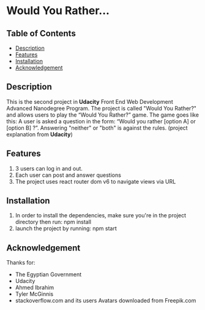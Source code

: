 # Would You Rather...

## Table of Contents

* [Description](#description)
* [Features](#features)
* [Installation](#installation)
* [Acknowledgement ](#acknowledgement )



## Description
This is the second project in **Udacity** Front End Web Development Advanced Nanodegree Program. The project is called "Would You Rather?" and allows users to play the “Would You Rather?” game. The game goes like this: A user is asked a question in the form: “Would you rather [option A] or [option B] ?”. Answering "neither" or "both" is against the rules. (project explanation from **Udacity**)


## Features
1. 3  users can log in and out.
2. Each user can post and answer questions
3. The project uses react router dom v6 to navigate views via URL

## Installation
1. In order to install the dependencies, make sure you're in the project directory then run: npm install
2. launch the project by running: npm start

## Acknowledgement 
Thanks for:
- The Egyptian Government
- Udacity
- Ahmed Ibrahim
- Tyler McGinnis
- stackoverflow.com and its users
Avatars downloaded from Freepik.com





